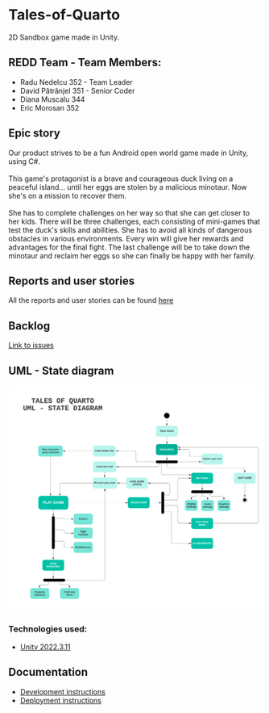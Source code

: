 # Tales-of-Quarto
2D Sandbox game made in Unity.

## REDD Team - Team Members:
  - Radu Nedelcu 352 - Team Leader
  - David Pătrânjel 351 - Senior Coder
  - Diana Muscalu 344
  - Eric Morosan 352

## Epic story 
Our product strives to be a fun Android open world game made in Unity, using C#.<br><br>
This game's protagonist is a brave and courageous duck living on a peaceful island... until her eggs are stolen by a malicious minotaur. Now she's on a mission to recover them. <br><br>
She has to complete challenges on her way so that she can get closer to her kids. There will be three challenges, each consisting of mini-games that test the duck's skills and abilities. She has to avoid all kinds of dangerous obstacles in various environments. Every win will give her rewards and advantages for the final fight. The last challenge will be to take down the minotaur and reclaim her eggs so she can finally be happy with her family.<br>

## Reports and user stories
All the reports and user stories can be found <a href= "https://drive.google.com/drive/folders/1TB1HYDuZLqeMnfC3uYngrMfA8mSj83oe?usp=sharing" > here </a>

## Backlog
<a href= "https://github.com/Pepi100/Tales-of-Quarto/issues" > Link to issues  </a>

## UML - State diagram

<img src="./gallery/UML ToQ.png" alt="UML State Diagram" />



### Technologies used:

- [Unity 2022.3.11](https://unity.com/releases/editor/whats-new/2022.3.11)

## Documentation

- [Development instructions](CONTRIBUTING.md)
- [Deployment instructions](DEPLOYMENT.md)
